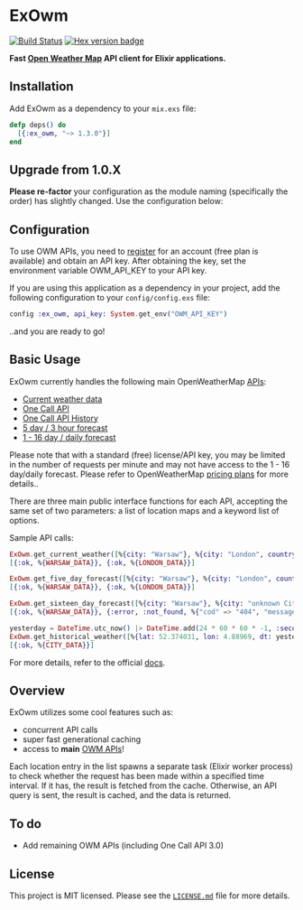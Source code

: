 # ExOwm

[![Build Status](https://travis-ci.org/Kociamber/ex_owm.svg?branch=master)](https://travis-ci.org/Kociamber/ex_owm)
[![Hex version badge](https://img.shields.io/hexpm/v/ex_owm.svg)](https://hex.pm/packages/ex_owm)

**Fast [Open Weather Map](http://openweathermap.org/technology) API client for Elixir applications.**

## Installation

Add ExOwm as a dependency to your `mix.exs` file:

```elixir
defp deps() do
  [{:ex_owm, "~> 1.3.0"}]
end
```

## Upgrade from 1.0.X

**Please re-factor** your configuration as the module naming (specifically the order) has slightly changed. Use the configuration below:

## Configuration

To use OWM APIs, you need to [register](https://home.openweathermap.org/users/sign_up) for an account (free plan is available) and obtain an API key. After obtaining the key, set the environment variable OWM_API_KEY to your API key.

If you are using this application as a dependency in your project, add the following configuration to your `config/config.exs` file:

```elixir
config :ex_owm, api_key: System.get_env("OWM_API_KEY")
```

..and you are ready to go!

## Basic Usage

ExOwm currently handles the following main OpenWeatherMap [APIs](http://openweathermap.org/api):

*   [Current weather data](http://openweathermap.org/current)
*   [One Call API](https://openweathermap.org/api/one-call-api)
*   [One Call API History](https://openweathermap.org/api/one-call-api#history)
*   [5 day / 3 hour forecast](http://openweathermap.org/forecast5)
*   [1 - 16 day / daily forecast](http://openweathermap.org/forecast16)

Please note that with a standard (free) license/API key, you may be limited in the number of requests per minute and may not have access to the 1 - 16 day/daily forecast. Please refer to OpenWeatherMap [pricing plans](http://openweathermap.org/price) for more details..

There are three main public interface functions for each API, accepting the same set of two parameters: a list of location maps and a keyword list of options.

Sample API calls:

```elixir
ExOwm.get_current_weather([%{city: "Warsaw"}, %{city: "London", country_code: "uk"}], units: :metric, lang: :pl)
[{:ok, %{WARSAW_DATA}}, {:ok, %{LONDON_DATA}}]

ExOwm.get_five_day_forecast([%{city: "Warsaw"}, %{city: "London", country_code: "uk"}], units: :metric, lang: :pl)
[{:ok, %{WARSAW_DATA}}, {:ok, %{LONDON_DATA}}]

ExOwm.get_sixteen_day_forecast([%{city: "Warsaw"}, %{city: "unknown City Name", country_code: "uk"}], units: :metric, lang: :pl, cnt: 16)
[{:ok, %{WARSAW_DATA}}, {:error, :not_found, %{"cod" => "404", "message" => "city not found"}}]

yesterday = DateTime.utc_now() |> DateTime.add(24 * 60 * 60 * -1, :second) |> DateTime.to_unix()
ExOwm.get_historical_weather([%{lat: 52.374031, lon: 4.88969, dt: yesterday}])
[{:ok, %{CITY_DATA}}]

```

For more details, refer to the official [docs](https://hexdocs.pm/ex_owm/readme.html).

## Overview

ExOwm utilizes some cool features such as:

*   concurrent API calls
*   super fast generational caching
*   access to **main** [OWM APIs](http://openweathermap.org/api)!

Each location entry in the list spawns a separate task (Elixir worker process) to check whether the request has been made within a specified time interval. If it has, the result is fetched from the cache. Otherwise, an API query is sent, the result is cached, and the data is returned.

## To do

*   Add remaining OWM APIs (including One Call API 3.0)

## License

This project is MIT licensed. Please see the [`LICENSE.md`](https://github.com/Kociamber/ex_owm/blob/master/LICENSE.md) file for more details.
